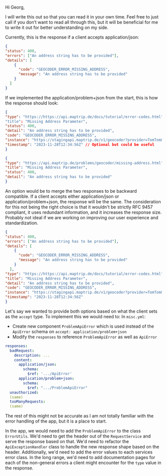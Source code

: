 Hi Georg,

I will write this out so that you can read it in your own time. Feel free to just call if you don’t want to read all through this, but it will be beneficial for me to write it out for better understanding on my side.

Currently, this is the response if a client accepts application/json:  
```json
{ 
"status": 400, 
"errors": ["An address string has to be provided"], 
"details": [ 
	{ 
	  "code": "GEOCODER_ERROR_MISSING_ADDRESS", 
	  "message": "An address string has to be provided" 
	}
  ] 
}
```

If we implemented the application/problem+json from the start, this is how the response should look:  
```json
{
"type": "https://https://api.maptrip.de/docs/tutorial/error-codes.html", // individual error code pages would need to be implemented eventually. General errors that are self-explanatory would lead to about:blank. Absolute URIs are recommended
"title": "Missing Address Parameter",
"status": 400,
"detail": "An address string has to be provided",
"code": "GEOCODER_ERROR_MISSING_ADDRESS",
"instance": "https://stagingapi.maptrip.de/v1/geocoder?provider=TomTom&address=%20&country=DEU&limit=1", // Can get out of request 
"timestamp": "2023-11-28T12:34:56Z" // Optional but could be useful
}
```

```json
{
"type": "https://api.maptrip.de/problems/geocoder/missing-address.html",
"title": "Missing Address Parameter",
"status": 400,
"detail": "An address string has to be provided"
}
```
An option would be to merge the two responses to be backward compatible. If a client accepts either application/json or application/problem+json, the response will be the same. The consideration for this not being the right choice is that it wouldn't be strictly RFC 9457 compliant, it uses redundant information, and it increases the response size. Probably not ideal if we are working on improving our user experience and standardization.
```json
{
"status": 400, 
"errors": ["An address string has to be provided"], 
"details": [ 
	{ 
	  "code": "GEOCODER_ERROR_MISSING_ADDRESS", 
	  "message": "An address string has to be provided" 
	}
  ], 
"type": "https://https://api.maptrip.de/docs/tutorial/error-codes.html",
"title": "Missing Address Parameter",
"detail": "An address string has to be provided",
"code": "GEOCODER_ERROR_MISSING_ADDRESS",
"instance": "https://stagingapi.maptrip.de/v1/geocoder?provider=TomTom&address=%20&country=DEU&limit=1",
"timestamp": "2023-11-28T12:34:56Z" 
}
```

Let's say we wanted to provide both options based on what the client sets as the `accept` type. To implement this we would need to:
In `misc.yml`: 
- Create new component `ProblemApiError` which is used instead of the `ApiError` schema on `accept: application/problem+json`
- Modify the `responses`  to reference `ProblemApiError` as well as `ApiError` 
```yml
responses: 
  badRequest: 
    description: ...
    content: 
      application/json:
        schema:
          $ref: '.../ApiError'
      application/problem+json:
        schema:
          $ref: ".../ProblemApiError"
  unauthorized:
  (same)
  tooManyRequests:
  (same)
```

The rest of this might not be accurate as I am not totally familiar with the error handling of the app, but it is a place to start. 

In the app, we would need to add the `ProblemApiError` to the class `ErrorUtils`. We'd need to get the header out of the `RequestService` and serve the response based on that. We'd need to refactor the `ApiExceptionHandler` class to handle the new response shape based on the header. Additionally, we'd need to add the error values to each services error class. In the long range, we'd need to add documentation pages for each of the non-general errors a client might encounter for the `type` value in the response. 